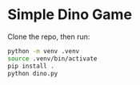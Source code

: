 # Simple Dino Game

Clone the repo, then run:

```sh
python -m venv .venv
source .venv/bin/activate
pip install .
python dino.py
```
